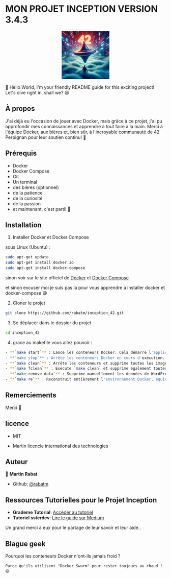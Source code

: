 # MON PROJET INCEPTION VERSION 3.4.3

<p align="center">
	<img src="https://github.com/rabatm/rabatm/blob/main/src/inception.png?raw=true" alt="mrabat inception"/>
</p>
👋 Hello World, I'm your friendly README guide for this exciting project! Let's dive right in, shall we? 😃

## À propos

J'ai déjà eu l'occasion de jouer avec Docker, mais grâce à ce projet, j'ai pu approfondir mes connaissances et apprendre à tout faire à la main. Merci à l'équipe Docker, aux bières et, bien sûr, à l'incroyable communauté de 42 Perpignan pour leur soutien continu! 🙌

## Prérequis

- Docker
- Docker Compose
- Git
- Un terminal
- des bières (optionnel)
- de la patience
- de la curiosité
- de la passion
- et maintenant, c'est parti! 🚀

## Installation

1. Installer Docker et Docker Compose

sous Linux (Ubuntu) :

```bash
sudo apt-get update
sudo apt-get install docker.io
sudo apt-get install docker-compose
```

sinon voir sur le site officiel de [Docker](https://docs.docker.com/get-docker/) et [Docker Compose](https://docs.docker.com/compose/install/)

et sinon excuser moi je suis pas la pour vous apprendre a installer docker et docker-compose 😅

2. Cloner le projet

```bash
git clone https://github.com/rabatm/inception_42.git
```

3. Se déplacer dans le dossier du projet

```bash
cd inception_42
```

4. grace au makefile vous allez pouvoir :

```bash
- **`make start`** : Lance les conteneurs Docker. Cela démarre l'application WordPress.
- **`make stop`** : Arrête les conteneurs Docker en cours d'exécution.
- **`make clean`** : Arrête les conteneurs et supprime toutes les images et volumes créés par Docker Compose.
- **`make fclean`** : Exécute `make clean` et supprime également toutes les données de WordPress et de la base de données.
- **`make remove_data`** : Supprime manuellement les données de WordPress et de la base de données.
- **`make re`** : Reconstruit entièrement l'environnement Docker, équivalent à exécuter `make fclean` suivi de `make all`.
```

## Remerciements

Merci 🙏

## licence

- MIT

* Martin licencie international des technologies

## Auteur

👤 **Martin Rabat**

- Github: [@rabatm](https://github.com/rabatm)

## Ressources Tutorielles pour le Projet Inception

- **Grademe Tutorial**: [Accéder au tutoriel](https://tuto.grademe.fr/inception)
- **Tutoriel ssterdev**: [Lire le guide sur Medium](https://medium.com/@ssterdev/inception-guide-42-project-part-i-7e3af15eb671)

Un grand merci à eux pour le partage de leur savoir et leur aide..

## Blague geek

Pourquoi les conteneurs Docker n'ont-ils jamais froid ?

```
Parce qu'ils utilisent "Docker Swarm" pour rester toujours au chaud !😄

```
